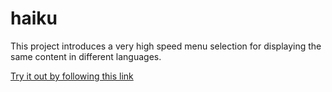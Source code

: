 # haikuThis project introduces a very high speed menu selection fordisplaying the same content in different languages.[Try it out by following this link](https://rawgit.com/jlettvin/haiku/master/index.html)